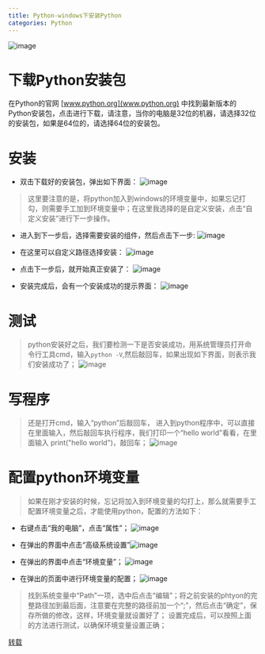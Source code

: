 ```yaml
---
title: Python-windows下安装Python
categories: Python
---
```

![image](https://upload-images.jianshu.io/upload_images/15325592-2b9add750386dc05.jpg?imageMogr2/auto-orient/strip%7CimageView2/2/w/1240)
<!-- more -->

#  下载Python安装包
在Python的官网 [www.python.org](www.python.org) 中找到最新版本的Python安装包，点击进行下载，请注意，当你的电脑是32位的机器，请选择32位的安装包，如果是64位的，请选择64位的安装包。
#  安装
- 双击下载好的安装包，弹出如下界面：
![image](https://upload-images.jianshu.io/upload_images/15325592-61d8937479b44b4c?imageMogr2/auto-orient/strip%7CimageView2/2/w/1240)
<!-- more -->
> 这里要注意的是，将python加入到windows的环境变量中，如果忘记打勾，则需要手工加到环境变量中；在这里我选择的是自定义安装，点击“自定义安装”进行下一步操作。
- 进入到下一步后，选择需要安装的组件，然后点击下一步:
![image](https://upload-images.jianshu.io/upload_images/15325592-2eb6b0da63154bde?imageMogr2/auto-orient/strip%7CimageView2/2/w/1240)
<!-- more -->
- 在这里可以自定义路径选择安装：
![image](https://upload-images.jianshu.io/upload_images/15325592-2f6f1dc9e87c1985?imageMogr2/auto-orient/strip%7CimageView2/2/w/1240)
<!-- more -->
- 点击下一步后，就开始真正安装了：
![image](https://upload-images.jianshu.io/upload_images/15325592-e99fcc966cf67e8e?imageMogr2/auto-orient/strip%7CimageView2/2/w/1240)
<!-- more -->
- 安装完成后，会有一个安装成功的提示界面：
![image](https://upload-images.jianshu.io/upload_images/15325592-77fc1ee84c4aa7d6?imageMogr2/auto-orient/strip%7CimageView2/2/w/1240)
<!-- more -->
#  测试
> python安装好之后，我们要检测一下是否安装成功，用系统管理员打开命令行工具cmd，输入```python -V```,然后敲回车，如果出现如下界面，则表示我们安装成功了；
![image](https://upload-images.jianshu.io/upload_images/15325592-f34940428e42a014?imageMogr2/auto-orient/strip%7CimageView2/2/w/1240)
<!-- more -->
#  写程序
> 还是打开cmd，输入“python”后敲回车， 进入到python程序中，可以直接在里面输入，然后敲回车执行程序，我们打印一个“hello world”看看，在里面输入 print("hello world")，敲回车；
![image](https://upload-images.jianshu.io/upload_images/15325592-fc7e91ba0093cf71?imageMogr2/auto-orient/strip%7CimageView2/2/w/1240)
<!-- more -->
#  配置python环境变量
> 如果在刚才安装的时候，忘记将加入到环境变量的勾打上，那么就需要手工配置环境变量之后，才能使用python，配置的方法如下：
- 右键点击“我的电脑”，点击“属性”；
![image](https://upload-images.jianshu.io/upload_images/15325592-a429162238194bad?imageMogr2/auto-orient/strip%7CimageView2/2/w/1240)
<!-- more -->
- 在弹出的界面中点击“高级系统设置”![image](https://upload-images.jianshu.io/upload_images/15325592-dc15775690435bf7?imageMogr2/auto-orient/strip%7CimageView2/2/w/1240)
<!-- more -->
- 在弹出的界面中点击“环境变量”；
![image](https://upload-images.jianshu.io/upload_images/15325592-f791d9ccadd8e4e1?imageMogr2/auto-orient/strip%7CimageView2/2/w/1240)
<!-- more -->
- 在弹出的页面中进行环境变量的配置； 
![image](https://upload-images.jianshu.io/upload_images/15325592-e9c2087f9ee46405?imageMogr2/auto-orient/strip%7CimageView2/2/w/1240)
<!-- more -->
> 找到系统变量中“Path”一项，选中后点击“编辑”；将之前安装的phtyon的完整路径加到最后面，注意要在完整的路径前加一个“;”，然后点击“确定”，保存所做的修改，这样，环境变量就设置好了；
设置完成后，可以按照上面的方法进行测试，以确保环境变量设置正确；

[转载](https://baijiahao.baidu.com/s?id=1606573927720991570&wfr=spider&for=pc)



